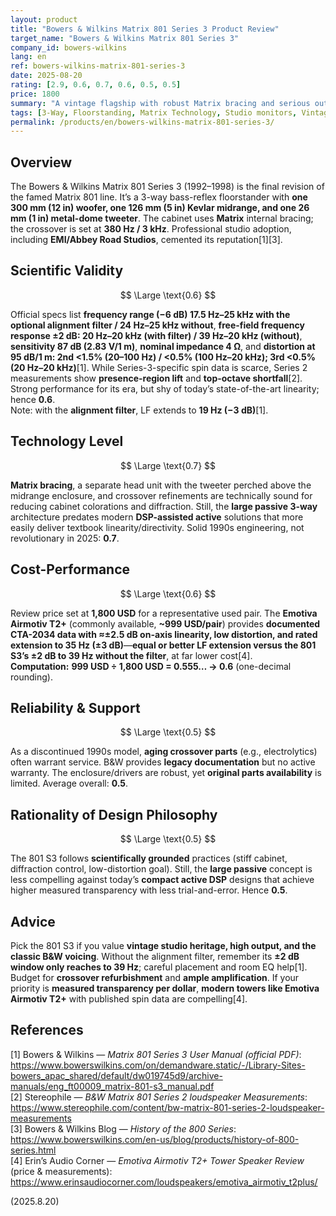 ```yaml
---
layout: product
title: "Bowers & Wilkins Matrix 801 Series 3 Product Review"
target_name: "Bowers & Wilkins Matrix 801 Series 3"
company_id: bowers-wilkins
lang: en
ref: bowers-wilkins-matrix-801-series-3
date: 2025-08-20
rating: [2.9, 0.6, 0.7, 0.6, 0.5, 0.5]
price: 1800
summary: "A vintage flagship with robust Matrix bracing and serious output capability. By today’s measurement standards it stops short of fully transparent, but measured modern towers exist that match or beat it at far lower prices—yielding moderate cost-performance at the representative USD 1,800 used price."
tags: [3-Way, Floorstanding, Matrix Technology, Studio monitors, Vintage]
permalink: /products/en/bowers-wilkins-matrix-801-series-3/
---
```

## Overview

The Bowers & Wilkins Matrix 801 Series 3 (1992–1998) is the final revision of the famed Matrix 801 line. It’s a 3-way bass-reflex floorstander with **one 300 mm (12 in) woofer, one 126 mm (5 in) Kevlar midrange, and one 26 mm (1 in) metal-dome tweeter**. The cabinet uses **Matrix** internal bracing; the crossover is set at **380 Hz / 3 kHz**. Professional studio adoption, including **EMI/Abbey Road Studios**, cemented its reputation[1][3].

## Scientific Validity

$$ \Large \text{0.6} $$

Official specs list **frequency range (−6 dB) 17.5 Hz–25 kHz with the optional alignment filter / 24 Hz–25 kHz without**, **free-field frequency response ±2 dB: 20 Hz–20 kHz (with filter) / 39 Hz–20 kHz (without)**, **sensitivity 87 dB (2.83 V/1 m)**, **nominal impedance 4 Ω**, and **distortion at 95 dB/1 m: 2nd <1.5% (20–100 Hz) / <0.5% (100 Hz–20 kHz); 3rd <0.5% (20 Hz–20 kHz)**[1]. While Series-3-specific spin data is scarce, Series 2 measurements show **presence-region lift** and **top-octave shortfall**[2]. Strong performance for its era, but shy of today’s state-of-the-art linearity; hence **0.6**.  
Note: with the **alignment filter**, LF extends to **19 Hz (−3 dB)**[1].

## Technology Level

$$ \Large \text{0.7} $$

**Matrix bracing**, a separate head unit with the tweeter perched above the midrange enclosure, and crossover refinements are technically sound for reducing cabinet colorations and diffraction. Still, the **large passive 3-way** architecture predates modern **DSP-assisted active** solutions that more easily deliver textbook linearity/directivity. Solid 1990s engineering, not revolutionary in 2025: **0.7**.

## Cost-Performance

$$ \Large \text{0.6} $$

Review price set at **1,800 USD** for a representative used pair. The **Emotiva Airmotiv T2+** (commonly available, **~999 USD/pair**) provides **documented CTA-2034 data with ≈±2.5 dB on-axis linearity, low distortion, and rated extension to 35 Hz (±3 dB)**—**equal or better LF extension versus the 801 S3’s ±2 dB to 39 Hz without the filter**, at far lower cost[4].  
**Computation:** **999 USD ÷ 1,800 USD = 0.555… → 0.6** (one-decimal rounding).

## Reliability & Support

$$ \Large \text{0.5} $$

As a discontinued 1990s model, **aging crossover parts** (e.g., electrolytics) often warrant service. B&W provides **legacy documentation** but no active warranty. The enclosure/drivers are robust, yet **original parts availability** is limited. Average overall: **0.5**.

## Rationality of Design Philosophy

$$ \Large \text{0.5} $$

The 801 S3 follows **scientifically grounded** practices (stiff cabinet, diffraction control, low-distortion goal). Still, the **large passive** concept is less compelling against today’s **compact active DSP** designs that achieve higher measured transparency with less trial-and-error. Hence **0.5**.

## Advice

Pick the 801 S3 if you value **vintage studio heritage, high output, and the classic B&W voicing**. Without the alignment filter, remember its **±2 dB window only reaches to 39 Hz**; careful placement and room EQ help[1]. Budget for **crossover refurbishment** and **ample amplification**. If your priority is **measured transparency per dollar**, **modern towers like Emotiva Airmotiv T2+** with published spin data are compelling[4].

## References

[1] Bowers & Wilkins — *Matrix 801 Series 3 User Manual (official PDF)*: https://www.bowerswilkins.com/on/demandware.static/-/Library-Sites-bowers_apac_shared/default/dw019745d9/archive-manuals/eng_ft00009_matrix-801-s3_manual.pdf  
[2] Stereophile — *B&W Matrix 801 Series 2 loudspeaker Measurements*: https://www.stereophile.com/content/bw-matrix-801-series-2-loudspeaker-measurements  
[3] Bowers & Wilkins Blog — *History of the 800 Series*: https://www.bowerswilkins.com/en-us/blog/products/history-of-800-series.html  
[4] Erin’s Audio Corner — *Emotiva Airmotiv T2+ Tower Speaker Review* (price & measurements): https://www.erinsaudiocorner.com/loudspeakers/emotiva_airmotiv_t2plus/

(2025.8.20)

